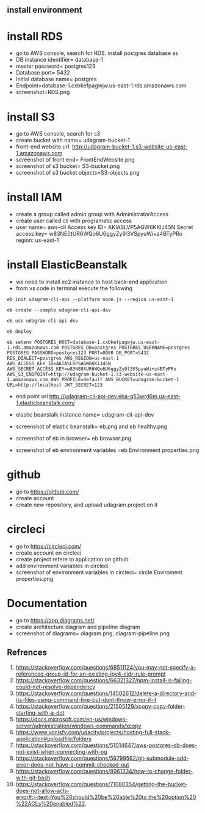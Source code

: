 ## install environment

# install RDS
- go to AWS console, search for RDS. install postgres database as
- DB instance identifier= database-1
- master password= postgres123
- Database port= 5432
- Initial database name= postgres
- Endpoint=database-1.cxbkefpagwjw.us-east-1.rds.amazonaws.com
- screenshot=RDS.png

# install S3
- go to AWS console, search for s3
- create bucket with name= udagram-bucket-1
- front-end website url:
  http://udagram-bucket-1.s3-website-us-east-1.amazonaws.com
- screenshot of front end= FrontEndWebsite.png
- screenshot of s3 bucket= S3-bucket.png
- screenshot of s3 bucket objects=S3-objects.png

# install IAM
- create a group called admin group with AdministratorAccess
- create user  called cli with programatic access
- user name= aws-cli
   Access key ID= AKIASLVP5AGW6KKIJ45N
   Secret access key= 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
   region: us-east-1

# install ElasticBeanstalk
- we need to install ec2 instance to host back-end application
- from vs code in terminal execute the following

```
eb init udagram-cli-api --platform node.js --region us-east-1

eb create --sample udagram-cli-api-dev

eb use udagram-cli-api-dev

eb deploy

eb setenv POSTGRES_HOST=database-1.cxbkefpagwjw.us-east-1.rds.amazonaws.com POSTGRES_DB=postgres POSTGRES_USERNAME=postgres POSTGRES_PASSWORD=postgres123 PORT=8080 DB_PORT=5432 RDS_DIALECT=postgres AWS_REGION=us-east-1 AWS_ACCESS_KEY_ID=AKIASLVP5AGW6KKIJ45N AWS_SECRET_ACCESS_KEY=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 AWS_S3_ENDPOINT=http://udagram-bucket-1.s3-website-us-east-1.amazonaws.com AWS_PROFILE=default AWS_BUCKET=udagram-bucket-1 URL=http://localhost JWT_SECRET=123
```
- end point url
http://udagram-cli-api-dev.eba-q53wrd6m.us-east-1.elasticbeanstalk.com/

- elastic beanstalk instance name= udagram-cli-api-dev
- screenshot of elastic beanstalk= eb.png and eb healthy.png
- screenshot of eb in browser= eb browser.png
- screenshot of eb environment variables =eb Environment properties.png

# github
- go to https://github.com/
- create account
- create new repository, and upload udagram project on it

# circleci
- go to https://circleci.com/
- create account on circleci
- create project refere to application on github
- add environment variables in circleci
- screenshot of environment variables in circleci= circle Enviroment properties.png

# Documentation
- go to https://app.diagrams.net/
- create architecture diagram and pipeline diagram
- screenshot of diagrams= diagram.png, diagram-pipeline.png

## Refrences
1. https://stackoverflow.com/questions/68511124/you-may-not-specify-a-referenced-group-id-for-an-existing-ipv4-cidr-rule-prompt
2. https://stackoverflow.com/questions/66321327/npm-install-is-failing-could-not-resolve-dependency
3. https://stackoverflow.com/questions/14502612/delete-a-directory-and-its-files-using-command-line-but-dont-throw-error-if-it
4. https://stackoverflow.com/questions/21505129/xcopy-copy-folder-starting-with-a-dot
5. https://docs.microsoft.com/en-us/windows-server/administration/windows-commands/xcopy
6. https://www.yonisfy.com/udacity/projects/hosting-full-stack-application#uploadfile/folders
7. https://stackoverflow.com/questions/51014647/aws-postgres-db-does-not-exist-when-connecting-with-pg
8. https://stackoverflow.com/questions/56799562/git-submodule-add-error-does-not-have-a-commit-checked-out
9. https://stackoverflow.com/questions/8961334/how-to-change-folder-with-git-bash
10. https://stackoverflow.com/questions/71080354/getting-the-bucket-does-not-allow-acls-error#:~:text=You%20should%20be%20able%20to,the%20option%20%22ACLs%20enabled%22.
